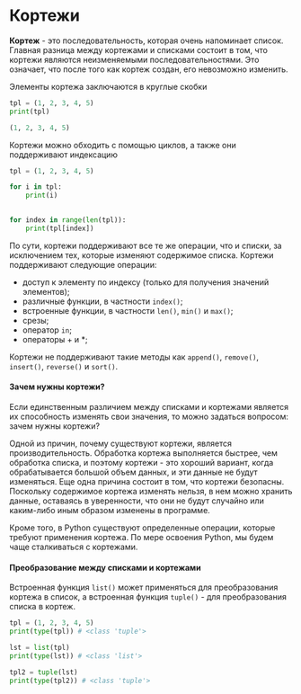 # Кортежи

**Кортеж** - это последовательность, которая очень напоминает список. Главная разница между кортежами и списками состоит в том, что кортежи являются неизменяемыми последовательностями. Это означает, что после того как кортеж создан, его невозможно изменить.

Элементы кортежа заключаются в круглые скобки

```python
tpl = (1, 2, 3, 4, 5)
print(tpl)

(1, 2, 3, 4, 5)
```

Кортежи можно обходить с помощью циклов, а также они поддерживают индексацию

```python
tpl = (1, 2, 3, 4, 5)

for i in tpl:
    print(i)

    
for index in range(len(tpl)):
    print(tpl[index])
```

По сути, кортежи поддерживают все те же операции, что и списки, за исключением тех, которые изменяют содержимое списка. Кортежи поддерживают следующие операции:

* доступ к элементу по индексу \(только для получения значений элементов\);
* различные функции, в частности `index()`;
* встроенные функции, в частности `len()`, `min()` и `max()`;
* срезы;
* оператор `in`;
* операторы + и \*;

Кортежи не поддерживают такие методы как `append()`, `remove()`, `insert()`, `reverse()` и `sort()`.

#### Зачем нужны кортежи?

Если единственным различием между списками и кортежами является их способность изменять свои значения, то можно задаться вопросом: зачем нужны кортежи?

Одной из причин, почему существуют кортежи, является производительность. Обработка кортежа выполняется быстрее, чем обработка списка, и поэтому кортежи - это хороший вариант, когда обрабатывается большой объем данных, и эти данные не будут изменяться. Еще одна причина состоит в том, что кортежи безопасны. Поскольку содержимое кортежа изменять нельзя, в нем можно хранить данные, оставаясь в уверенности, что они не будут случайно или каким-либо иным образом изменены в программе.

Кроме того, в Python существуют определенные операции, которые требуют применения кортежа. По мере освоения Python, мы будем чаще сталкиваться с кортежами.

#### Преобразование между списками и кортежами

Встроенная функция `list()` может применяться для преобразования кортежа в список, а встроенная функция `tuple()` - для преобразования списка в кортеж.

```python
tpl = (1, 2, 3, 4, 5)
print(type(tpl)) # <class 'tuple'>

lst = list(tpl)
print(type(lst)) # <class 'list'>

tpl2 = tuple(lst)
print(type(tpl2)) # <class 'tuple'>
```

